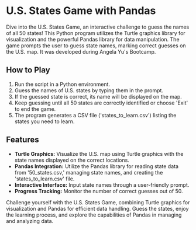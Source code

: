 # U.S. States Game with Pandas

Dive into the U.S. States Game, an interactive challenge to guess the names of all 50 states! This Python program utilizes the Turtle graphics library for visualization and the powerful Pandas library for data manipulation. The game prompts the user to guess state names, marking correct guesses on the U.S. map. It was developed during Angela Yu's Bootcamp.

## How to Play

1. Run the script in a Python environment.
2. Guess the names of U.S. states by typing them in the prompt.
3. If the guessed state is correct, its name will be displayed on the map.
4. Keep guessing until all 50 states are correctly identified or choose 'Exit' to end the game.
5. The program generates a CSV file ('states_to_learn.csv') listing the states you need to learn.

## Features

- **Turtle Graphics:** Visualize the U.S. map using Turtle graphics with the state names displayed on the correct locations.
- **Pandas Integration:** Utilize the Pandas library for reading state data from '50_states.csv,' managing state names, and creating the 'states_to_learn.csv' file.
- **Interactive Interface:** Input state names through a user-friendly prompt.
- **Progress Tracking:** Monitor the number of correct guesses out of 50.

Challenge yourself with the U.S. States Game, combining Turtle graphics for visualization and Pandas for efficient data handling. Guess the states, enjoy the learning process, and explore the capabilities of Pandas in managing and analyzing data.
